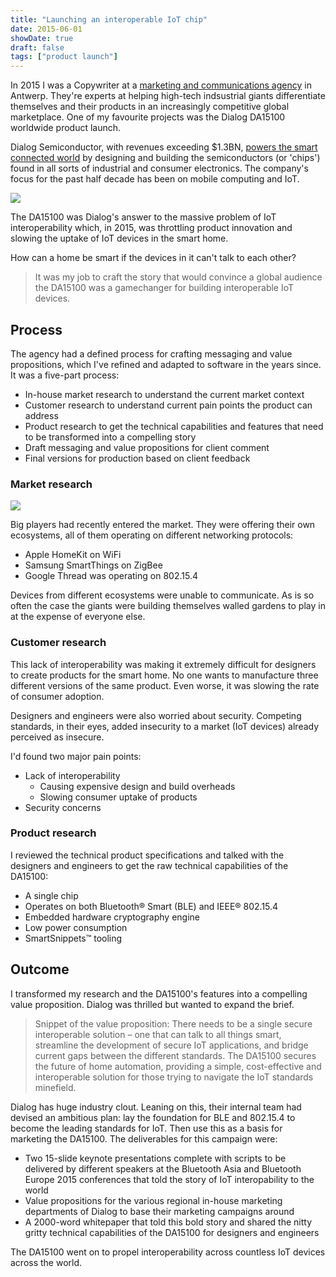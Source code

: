 ```yaml
---
title: "Launching an interoperable IoT chip"
date: 2015-06-01
showDate: true
draft: false
tags: ["product launch"]
---
```

In 2015 I was a Copywriter at a [marketing and communications agency](http://prodlytic.be) in Antwerp. They're experts at helping high-tech indsustrial giants differentiate themselves and their products in an increasingly competitive global marketplace. One of my favourite projects was the Dialog DA15100 worldwide product launch.

Dialog Semiconductor, with revenues exceeding $1.3BN, [powers the smart connected world](https://www.dialog-semiconductor.com/sites/all/themes/dialog/ir-overview-2018/) by designing and building the semiconductors (or 'chips') found in all sorts of industrial and consumer electronics. The company's focus for the past half decade has been on mobile computing and IoT.

<img src="/images/work/dialog/chips.jpg">

The DA15100 was Dialog's answer to the massive problem of IoT interoperability which, in 2015, was throttling product innovation and slowing the uptake of IoT devices in the smart home.

How can a home be smart if the devices in it can't talk to each other?

>  It was my job to craft the story that would convince a global audience the DA15100 was a gamechanger for building interoperable IoT devices.

## Process

The agency had a defined process for crafting messaging and value propositions, which I've refined and adapted to software in the years since. It was a five-part process:

* In-house market research to understand the current market context
* Customer research to understand current pain points the product can address
* Product research to get the technical capabilities and features that need to be transformed into a compelling story
* Draft messaging and value propositions for client comment
* Final versions for production based on client feedback

### Market research

<img src="/images/work/dialog/Apple-Samsung-Google-logo.png">

Big players had recently entered the market. They were offering their own ecosystems, all of them operating on different networking protocols:

* Apple HomeKit on WiFi
* Samsung SmartThings on ZigBee
* Google Thread was operating on 802.15.4

Devices from different ecosystems were unable to communicate. As is so often the case the giants were building themselves walled gardens to play in at the expense of everyone else.

### Customer research

This lack of interoperability was making it extremely difficult for designers to create products for the smart home. No one wants to manufacture three different versions of the same product. Even worse, it was slowing the rate of consumer adoption.

Designers and engineers were also worried about security. Competing standards, in their eyes, added insecurity to a market (IoT devices) already perceived as insecure.

I'd found two major pain points:

* Lack of interoperability
  * Causing expensive design and build overheads
  * Slowing consumer uptake of products
* Security concerns

### Product research

I reviewed the technical product specifications and talked with the designers and engineers to get the raw technical capabilities of the DA15100:

* A single chip
* Operates on both Bluetooth® Smart (BLE) and IEEE® 802.15.4
* Embedded hardware cryptography engine
* Low power consumption
* SmartSnippets™ tooling

## Outcome

I transformed my research and the DA15100's features into a compelling value proposition. Dialog was thrilled but wanted to expand the brief.

> Snippet of the value proposition: There needs to be a single secure interoperable solution – one that can talk to all things smart, streamline the development of secure IoT applications, and bridge current gaps between the different standards. The DA15100 secures the future of home automation, providing a simple, cost-effective and interoperable solution for those trying to navigate the IoT standards minefield.

Dialog has huge industry clout. Leaning on this, their internal team had devised an ambitious plan: lay the foundation for BLE and 802.15.4 to become the leading standards for IoT. Then use this as a basis for marketing the DA15100. The deliverables for this campaign were:

* Two 15-slide keynote presentations complete with scripts to be delivered by different speakers at the Bluetooth Asia and Bluetooth Europe 2015 conferences that told the story of IoT interopability to the world
* Value propositions for the various regional in-house marketing departments of Dialog to base their marketing campaigns around
* A 2000-word whitepaper that told this bold story and shared the nitty gritty technical capabilities of the DA15100 for designers and engineers

The DA15100 went on to propel interoperability across countless IoT devices across the world.